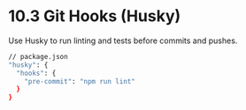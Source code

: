 # 10.3 Git Hooks (Husky)
Use Husky to run linting and tests before commits and pushes.

```sh
// package.json
"husky": {
  "hooks": {
    "pre-commit": "npm run lint"
  }
}
```
